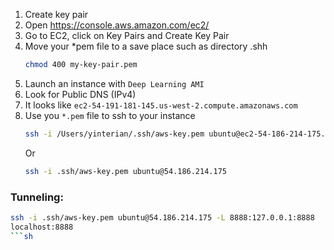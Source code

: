 1. Create key pair 
2. Open  https://console.aws.amazon.com/ec2/
3. Go to EC2, click on  Key Pairs and Create Key Pair
4. Move your *pem file to a save place such as directory .shh
    ```sh
    chmod 400 my-key-pair.pem
    ```
2. Launch an instance with `Deep Learning AMI`
3. Look for Public DNS (IPv4)
4. It looks like `ec2-54-191-181-145.us-west-2.compute.amazonaws.com`
5. Use you `*.pem` file to ssh to your instance
    ```sh
    ssh -i /Users/yinterian/.ssh/aws-key.pem ubuntu@ec2-54-186-214-175.us-west-2.compute.amazonaws.com
    ```
    Or
    ```sh
    ssh -i .ssh/aws-key.pem ubuntu@54.186.214.175
    ```

### Tunneling:
```sh
ssh -i .ssh/aws-key.pem ubuntu@54.186.214.175 -L 8888:127.0.0.1:8888
localhost:8888
```sh
